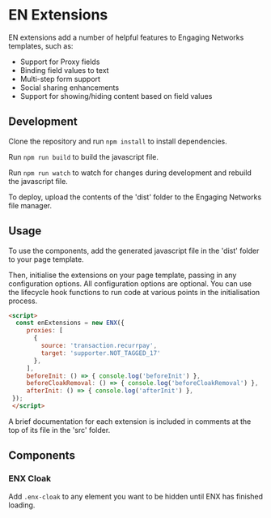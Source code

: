 # EN Extensions

EN extensions add a number of helpful features to Engaging Networks templates, such as:

- Support for Proxy fields
- Binding field values to text
- Multi-step form support
- Social sharing enhancements
- Support for showing/hiding content based on field values

## Development

Clone the repository and run `npm install` to install dependencies.

Run `npm run build` to build the javascript file.

Run `npm run watch` to watch for changes during development and rebuild the javascript file.

To deploy, upload the contents of the 'dist' folder to the Engaging Networks file manager.

## Usage

To use the components, add the generated javascript file in the 'dist' folder to your page template.

Then, initialise the extensions on your page template, passing in any configuration options. All configuration options are optional. You can use the lifecycle hook functions to run code at various points in the initialisation process.

```html
<script>
  const enExtensions = new ENX({
     proxies: [
       {
         source: 'transaction.recurrpay', 
         target: 'supporter.NOT_TAGGED_17'
       },
     ],
     beforeInit: () => { console.log('beforeInit') },
     beforeCloakRemoval: () => { console.log('beforeCloakRemoval') },
     afterInit: () => { console.log('afterInit') },
 });
 </script>
```
A brief documentation for each extension is included in comments at the top of its file in the 'src' folder.

## Components

### ENX Cloak

Add `.enx-cloak` to any element you want to be hidden until ENX has finished loading.